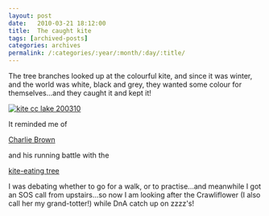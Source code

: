 ```yaml
---
layout: post
date:	2010-03-21 18:12:00
title:  The caught kite
tags: [archived-posts]
categories: archives
permalink: /:categories/:year/:month/:day/:title/
---
```

The tree branches looked up at the colourful kite, and since it was winter, and the world was white, black and grey, they wanted some colour for themselves...and they caught it and kept it!

<a href="http://s967.photobucket.com/albums/ae160/pedoral/?action=view&current=IMG_2778.jpg" target="_blank"><img src="http://i967.photobucket.com/albums/ae160/pedoral/IMG_2778.jpg" border="0" alt="kite cc lake 200310"></a>


It reminded me of 

<a href="http://en.wikipedia.org/wiki/Charlie_Brown"> Charlie Brown </a>

and his running battle with the

<a href="http://www.pbs.org/wnet/americanmasters/episodes/charles-schulz/schulz-cartoons-brought-to-life-gallery/88/"> kite-eating tree </a>

I was debating whether to go for a walk, or to practise...and meanwhile I got an SOS call from upstairs...so now I am looking after the Crawliflower (I also call her my grand-totter!) while DnA catch up on zzzz's!

